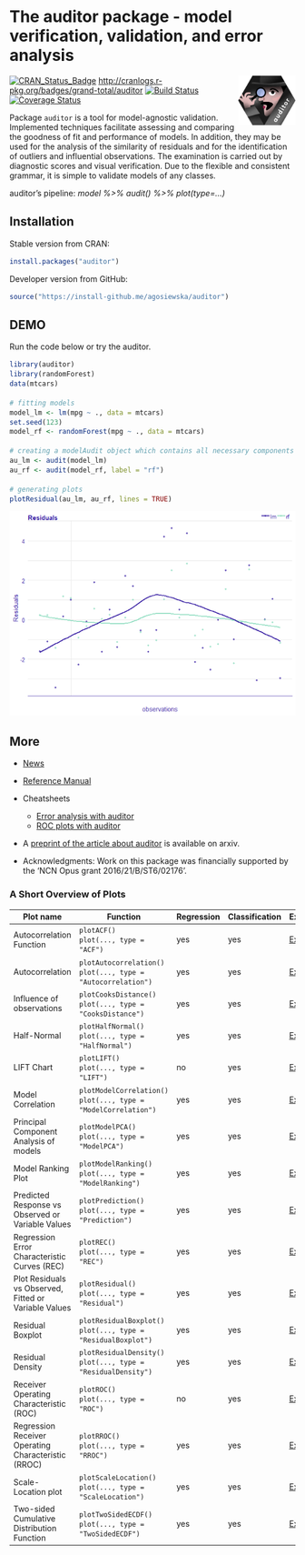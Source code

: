 
# The auditor package - model verification, validation, and error analysis

<img src="materials/auditor2.png" width="20%" align="right" />

[![CRAN\_Status\_Badge](http://www.r-pkg.org/badges/version/auditor)](https://cran.r-project.org/package=auditor)
<http://cranlogs.r-pkg.org/badges/grand-total/auditor> [![Build
Status](https://travis-ci.org/MI2DataLab/auditor.svg?branch=master)](https://travis-ci.org/MI2DataLab/auditor)
[![Coverage
Status](https://img.shields.io/codecov/c/github/mi2datalab/auditor/master.svg)](https://codecov.io/github/mi2datalab/auditor?branch=master)

Package `auditor` is a tool for model-agnostic validation. Implemented
techniques facilitate assessing and comparing the goodness of fit and
performance of models. In addition, they may be used for the analysis of
the similarity of residuals and for the identification of outliers and
influential observations. The examination is carried out by diagnostic
scores and visual verification. Due to the flexible and consistent
grammar, it is simple to validate models of any classes.

auditor’s pipeline: *model %\>% audit() %\>% plot(type=…)*

## Installation

Stable version from CRAN:

``` r
install.packages("auditor")
```

Developer version from GitHub:

``` r
source("https://install-github.me/agosiewska/auditor")
```

## DEMO

Run the code below or try the auditor.

``` r
library(auditor)
library(randomForest)
data(mtcars)

# fitting models
model_lm <- lm(mpg ~ ., data = mtcars)
set.seed(123)
model_rf <- randomForest(mpg ~ ., data = mtcars)

# creating a modelAudit object which contains all necessary components required for further processing
au_lm <- audit(model_lm)
au_rf <- audit(model_rf, label = "rf")

# generating plots
plotResidual(au_lm, au_rf, lines = TRUE)
```

![](README_files/figure-gfm/unnamed-chunk-3-1.png)<!-- -->

## More

  - [News](NEWS.md)

  - [Reference Manual](https://mi2datalab.github.io/auditor/)

  - Cheatsheets
    
      - [Error analysis with
        auditor](https://raw.githubusercontent.com/mi2datalab/auditor/master/materials/auditor_cheatsheet.png)
      - [ROC plots with
        auditor](https://raw.githubusercontent.com/mi2datalab/auditor/master/materials/auditor_cheatsheet_ROC.png)

  - A [preprint of the article about
    auditor](https://arxiv.org/abs/1809.07763) is available on arxiv.

  - Acknowledgments: Work on this package was financially supported by
    the ‘NCN Opus grant
2016/21/B/ST6/02176’.

### A Short Overview of Plots

| Plot name                                             | Function                                                              | Regression | Classification | Examples                                                                                                                                                          |
| ----------------------------------------------------- | --------------------------------------------------------------------- | ---------- | -------------- | ----------------------------------------------------------------------------------------------------------------------------------------------------------------- |
| Autocorrelation Function                              | `plotACF()` </br> `plot(..., type = "ACF")`                           | yes        | yes            | [Examples](https://mi2datalab.github.io/auditor/articles/model_residuals_audit.html#plotacf---autocorrelation-function-of-residuals)                              |
| Autocorrelation                                       | `plotAutocorrelation()` </br> `plot(..., type = "Autocorrelation")`   | yes        | yes            | [Examples](https://mi2datalab.github.io/auditor/articles/model_residuals_audit.html#plotautocorrelation---autocorrelation-of-residuals)                           |
| Influence of observations                             | `plotCooksDistance()` </br> `plot(..., type = "CooksDistance")`       | yes        | yes            | [Examples](https://mi2datalab.github.io/auditor/articles/observation_influence_audit.html#which-observations-are-outlyers)                                        |
| Half-Normal                                           | `plotHalfNormal()` </br> `plot(..., type = "HalfNormal")`             | yes        | yes            | [Examples](https://mi2datalab.github.io/auditor/articles/model_fit_audit.html)                                                                                    |
| LIFT Chart                                            | `plotLIFT()` </br> `plot(..., type = "LIFT")`                         | no         | yes            | [Examples](https://mi2datalab.github.io/auditor/articles/model_evaluation_audit.html#lift-chart)                                                                  |
| Model Correlation                                     | `plotModelCorrelation()` </br> `plot(..., type = "ModelCorrelation")` | yes        | yes            | [Examples](https://mi2datalab.github.io/auditor/articles/model_residuals_audit.html#plotmodelcorrelation---correlation-of-models)                                 |
| Principal Component Analysis of models                | `plotModelPCA()` </br> `plot(..., type = "ModelPCA")`                 | yes        | yes            | [Examples](https://mi2datalab.github.io/auditor/articles/model_residuals_audit.html#plotmodelpca---model-pca)                                                     |
| Model Ranking Plot                                    | `plotModelRanking()` </br> `plot(..., type = "ModelRanking")`         | yes        | yes            | [Examples](https://mi2datalab.github.io/auditor/articles/model_performance_audit.html)                                                                            |
| Predicted Response vs Observed or Variable Values     | `plotPrediction()` </br> `plot(..., type = "Prediction")`             | yes        | yes            | [Examples](https://mi2datalab.github.io/auditor/articles/model_residuals_audit.html#plotpredition---observed-vs-predicted)                                        |
| Regression Error Characteristic Curves (REC)          | `plotREC()` </br> `plot(..., type = "REC")`                           | yes        | yes            | [Examples](https://mi2datalab.github.io/auditor/articles/model_residuals_audit.html#plotrec---regression-error-characteristic-rec-curve)                          |
| Plot Residuals vs Observed, Fitted or Variable Values | `plotResidual()` </br> `plot(..., type = "Residual")`                 | yes        | yes            | [Examples](https://mi2datalab.github.io/auditor/articles/model_performance_audit.html#plotresidual---plot-residuals-vs-observed-fitted-or-variable-values)        |
| Residual Boxplot                                      | `plotResidualBoxplot()` </br> `plot(..., type = "ResidualBoxplot")`   | yes        | yes            | [Examples](https://mi2datalab.github.io/auditor/articles/model_residuals_audit.html#plotresidualboxplot---boxplot-of-residuals)                                   |
| Residual Density                                      | `plotResidualDensity()` </br> `plot(..., type = "ResidualDensity")`   | yes        | yes            | [Examples](https://mi2datalab.github.io/auditor/articles/model_residuals_audit.html#plotresidualdensity---density-of-residuals)                                   |
| Receiver Operating Characteristic (ROC)               | `plotROC()` </br> `plot(..., type = "ROC")`                           | no         | yes            | [Examples](https://mi2datalab.github.io/auditor/articles/model_evaluation_audit.html#receiver-operating-characteristic-roc)                                       |
| Regression Receiver Operating Characteristic (RROC)   | `plotRROC()` </br> `plot(..., type = "RROC")`                         | yes        | yes            | [Examples](https://mi2datalab.github.io/auditor/articles/model_residuals_audit.html#plotrroc---regression-receiver-operating-characteristic-rroc)                 |
| Scale-Location plot                                   | `plotScaleLocation()` </br> `plot(..., type = "ScaleLocation")`       | yes        | yes            | [Examples](https://mi2datalab.github.io/auditor/articles/model_residuals_audit.html#plotscalelocation---scale-location-plot)                                      |
| Two-sided Cumulative Distribution Function            | `plotTwoSidedECDF()` </br> `plot(..., type = "TwoSidedECDF")`         | yes        | yes            | [Examples](https://mi2datalab.github.io/auditor/articles/model_residuals_audit.html#plottwosidedecdf---two-sided-empirical-cumulative-distribution-function-ecdf) |
